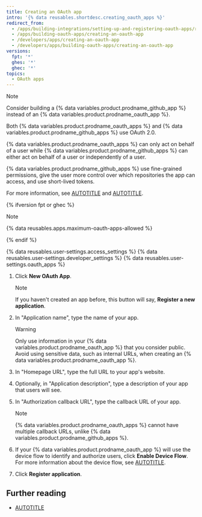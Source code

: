 ```yaml
---
title: Creating an OAuth app
intro: '{% data reusables.shortdesc.creating_oauth_apps %}'
redirect_from:
  - /apps/building-integrations/setting-up-and-registering-oauth-apps/registering-oauth-apps
  - /apps/building-oauth-apps/creating-an-oauth-app
  - /developers/apps/creating-an-oauth-app
  - /developers/apps/building-oauth-apps/creating-an-oauth-app
versions:
  fpt: '*'
  ghes: '*'
  ghec: '*'
topics:
  - OAuth apps
---
```


> [!NOTE]
> Consider building a {% data variables.product.prodname_github_app %} instead of an {% data variables.product.prodname_oauth_app %}.
>
> Both {% data variables.product.prodname_oauth_apps %} and {% data variables.product.prodname_github_apps %} use OAuth 2.0.
>
> {% data variables.product.prodname_oauth_apps %} can only act on behalf of a user while {% data variables.product.prodname_github_apps %} can either act on behalf of a user or independently of a user.
>
> {% data variables.product.prodname_github_apps %} use fine-grained permissions, give the user more control over which repositories the app can access, and use short-lived tokens.
>
> For more information, see [AUTOTITLE](/apps/oauth-apps/building-oauth-apps/differences-between-github-apps-and-oauth-apps) and [AUTOTITLE](/apps/creating-github-apps/setting-up-a-github-app/about-creating-github-apps).

{% ifversion fpt or ghec %}

> [!NOTE]
> {% data reusables.apps.maximum-oauth-apps-allowed %}

{% endif %}

{% data reusables.user-settings.access_settings %}
{% data reusables.user-settings.developer_settings %}
{% data reusables.user-settings.oauth_apps %}
1. Click **New OAuth App**.

   > [!NOTE]
   > If you haven't created an app before, this button will say, **Register a new application**.

1. In "Application name", type the name of your app.

   > [!WARNING]
   > Only use information in your {% data variables.product.prodname_oauth_app %} that you consider public. Avoid using sensitive data, such as internal URLs, when creating an {% data variables.product.prodname_oauth_app %}.

1. In "Homepage URL", type the full URL to your app's website.
1. Optionally, in "Application description", type a description of your app that users will see.
1. In "Authorization callback URL", type the callback URL of your app.

   > [!NOTE]
   > {% data variables.product.prodname_oauth_apps %} cannot have multiple callback URLs, unlike {% data variables.product.prodname_github_apps %}.

1. If your {% data variables.product.prodname_oauth_app %} will use the device flow to identify and authorize users, click **Enable Device Flow**. For more information about the device flow, see [AUTOTITLE](/apps/oauth-apps/building-oauth-apps/authorizing-oauth-apps#device-flow).
1. Click **Register application**.

## Further reading

* [AUTOTITLE](/apps/oauth-apps/maintaining-oauth-apps/modifying-an-oauth-app)
